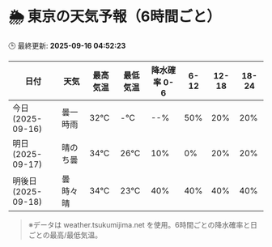 # 🌦️ 東京の天気予報（6時間ごと）

🕒 最終更新: **2025-09-16 04:52:23**

| 日付 | 天気 | 最高気温 | 最低気温 | 降水確率 0-6 | 6-12 | 12-18 | 18-24 |
|------|------|----------|----------|------------|------|------|------|
| 今日 (2025-09-16) | 曇一時雨 | 32℃ | -℃ | --% | 50% | 20% | 20% |
| 明日 (2025-09-17) | 晴のち曇 | 34℃ | 26℃ | 10% | 0% | 20% | 20% |
| 明後日 (2025-09-18) | 曇時々晴 | 34℃ | 23℃ | 40% | 40% | 40% | 40% |

> ※データは weather.tsukumijima.net を使用。6時間ごとの降水確率と日ごとの最高/最低気温。